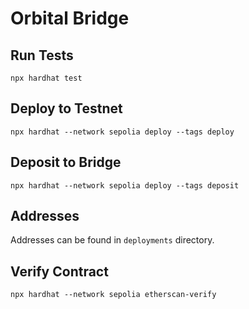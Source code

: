 # Orbital Bridge

## Run Tests

```shell
npx hardhat test
```

## Deploy to Testnet

```
npx hardhat --network sepolia deploy --tags deploy
```

## Deposit to Bridge

```
npx hardhat --network sepolia deploy --tags deposit
```

## Addresses

Addresses can be found in `deployments` directory.

## Verify Contract

```
npx hardhat --network sepolia etherscan-verify 
```